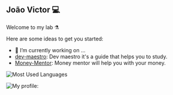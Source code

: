 ## João Victor 💻

Welcome to my lab ⚗️

Here are some ideas to get you started:

- 🔭 I’m currently working on ...
 - [dev-maestro](https://github.com/Vitor45QW/dev-maestro): Dev maestro it's a guide that helps you to study.
 - [Money-Mentor](https://github.com/Vitor45QW/Money-Mentor): Money mentor will help you with your money.

![Most Used Languages](https://github-readme-stats.vercel.app/api/top-langs/?username=Vitor45QW&layout=compact&theme=radical)

![My profile: ](https://github-readme-stats.vercel.app/api?username=Vitor45QW&show_icons=true&theme=radical)


